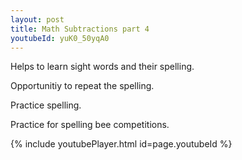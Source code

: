 ```yaml
---
layout: post
title: Math Subtractions part 4
youtubeId: yuK0_50yqA0
---
```

 
 
Helps to learn sight words and their spelling.

Opportunitiy to repeat the spelling. 

Practice spelling. 
 
Practice for spelling bee competitions. 
 
{% include youtubePlayer.html id=page.youtubeId %}
 
 
